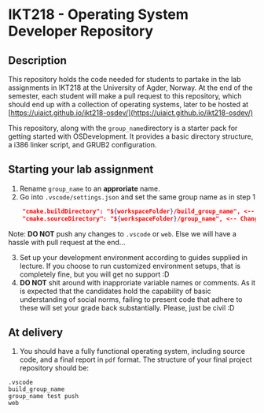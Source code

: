 # IKT218 - Operating System Developer Repository

## Description
This repository holds the code needed for students to partake in the lab assignments in IKT218 at the University of Agder, Norway. At the end of the semester, each student will make a pull request to this repository, which should end up with a collection of operating systems, later to be hosted at [https://uiaict.github.io/ikt218-osdev/](https://uiaict.github.io/ikt218-osdev/)

This repository, along with the `group_name`directory is a starter pack for getting started with OSDevelopment. It provides a basic directory structure, a i386 linker script, and GRUB2 configuration.

## Starting your lab assignment
1. Rename `group_name` to an **approriate** name.
2. Go into `.vscode/settings.json` and set the same group name as in step 1 
```json
    "cmake.buildDirectory": "${workspaceFolder}/build_group_name", <-- Change
    "cmake.sourceDirectory": "${workspaceFolder}/group_name", <-- Change
```
Note: **DO NOT** push any changes to `.vscode` or `web`. Else we will have a hassle with pull request at the end...

3. Set up your development environment according to guides supplied in lecture. If you choose to run customized environment setups, that is completely fine, but you will get no support :D
4. **DO NOT** shit around with inapproriate variable names or comments. As it is expected that the candidates hold the capability of basic understanding of social norms, failing to present code that adhere to these will set your grade back substantially. Please, just be civil :D

## At delivery
1. You should have a fully functional operating system, including source code, and a final report in `pdf` format. The structure of your final project repository should be:
```
.vscode
build_group_name
group_name test push
web
```